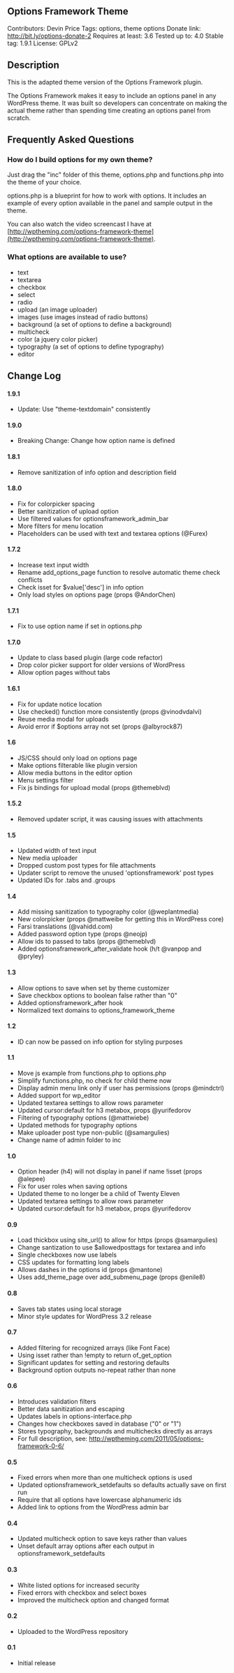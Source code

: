 ## Options Framework Theme

Contributors: Devin Price
Tags: options, theme options
Donate link: http://bit.ly/options-donate-2
Requires at least: 3.6
Tested up to: 4.0
Stable tag: 1.9.1
License: GPLv2

## Description

This is the adapted theme version of the Options Framework plugin.

The Options Framework makes it easy to include an options panel in any WordPress theme.  It was built so developers can concentrate on making the actual theme rather than spending time creating an options panel from scratch.

## Frequently Asked Questions

### How do I build options for my own theme?

Just drag the "inc" folder of this theme, options.php and functions.php into the theme of your choice.

options.php is a blueprint for how to work with options.  It includes an example of every option available in the panel and sample output in the theme.

You can also watch the video screencast I have at [http://wptheming.com/options-framework-theme](http://wptheming.com/options-framework-theme).

### What options are available to use?

* text
* textarea
* checkbox
* select
* radio
* upload (an image uploader)
* images (use images instead of radio buttons)
* background (a set of options to define a background)
* multicheck
* color (a jquery color picker)
* typography (a set of options to define typography)
* editor

## Change Log

#### 1.9.1

* Update: Use "theme-textdomain" consistently

#### 1.9.0

* Breaking Change: Change how option name is defined

#### 1.8.1

* Remove sanitization of info option and description field

#### 1.8.0

* Fix for colorpicker spacing
* Better sanitization of upload option
* Use filtered values for optionsframework_admin_bar
* More filters for menu location
* Placeholders can be used with text and textarea options (@Furex)

#### 1.7.2

* Increase text input width
* Rename add_options_page function to resolve automatic theme check conflicts
* Check isset for $value['desc'] in info option
* Only load styles on options page (props @AndorChen)

#### 1.7.1

* Fix to use option name if set in options.php

#### 1.7.0

* Update to class based plugin (large code refactor)
* Drop color picker support for older versions of WordPress
* Allow option pages without tabs

#### 1.6.1

* Fix for update notice location
* Use checked() function more consistently (props @vinodvdalvi)
* Reuse media modal for uploads
* Avoid error if $options array not set (props @albyrock87)

#### 1.6

* JS/CSS should only load on options page
* Make options filterable like plugin version
* Allow media buttons in the editor option
* Menu settings filter
* Fix js bindings for upload modal (props @themeblvd)

#### 1.5.2

* Removed updater script, it was causing issues with attachments

#### 1.5

* Updated width of text input
* New media uploader
* Dropped custom post types for file attachments
* Updater script to remove the unused 'optionsframework' post types
* Updated IDs for .tabs and .groups

#### 1.4

* Add missing sanitization to typography color (@weplantmedia)
* New colorpicker (props @mattweibe for getting this in WordPress core)
* Farsi translations (@vahidd.com)
* Added password option type (props @neojp)
* Allow ids to passed to tabs (props @themeblvd)
* Added optionsframework_after_validate hook (h/t @vanpop and @pryley)

#### 1.3

* Allow options to save when set by theme customizer
* Save checkbox options to boolean false rather than "0"
* Added optionsframework_after hook
* Normalized text domains to options_framework_theme

#### 1.2

* ID can now be passed on info option for styling purposes

#### 1.1

* Move js example from functions.php to options.php
* Simplify functions.php, no check for child theme now
* Display admin menu link only if user has permissions (props @mindctrl)
* Added support for wp_editor
* Updated textarea settings to allow rows parameter
* Updated cursor:default for h3 metabox, props @yurifedorov
* Filtering of typography options (@mattwiebe)
* Updated methods for typography options
* Make uploader post type non-public (@samargulies)
* Change name of admin folder to inc

#### 1.0

* Option header (h4) will not display in panel if name !isset (props @alepee)
* Fix for user roles when saving options
* Updated theme to no longer be a child of Twenty Eleven
* Updated textarea settings to allow rows parameter
* Updated cursor:default for h3 metabox, props @yurifedorov

#### 0.9

* Load thickbox using site_url() to allow for https (props @samargulies)
* Change santization to use $allowedposttags for textarea and info
* Single checkboxes now use labels
* CSS updates for formatting long labels
* Allows dashes in the options id (props @mantone)
* Uses add_theme_page over add_submenu_page (props @enile8)

#### 0.8

* Saves tab states using local storage
* Minor style updates for WordPress 3.2 release

#### 0.7

* Added filtering for recognized arrays (like Font Face)
* Using isset rather than !empty to return of_get_option
* Significant updates for setting and restoring defaults
* Background option outputs no-repeat rather than none

#### 0.6

* Introduces validation filters
* Better data sanitization and escaping
* Updates labels in options-interface.php
* Changes how checkboxes saved in database ("0" or "1")
* Stores typography, backgrounds and multichecks directly as arrays
* For full description, see: http://wptheming.com/2011/05/options-framework-0-6/

#### 0.5

* Fixed errors when more than one multicheck options is used
* Updated optionsframework_setdefaults so defaults actually save on first run
* Require that all options have lowercase alphanumeric ids
* Added link to options from the WordPress admin bar

#### 0.4

* Updated multicheck option to save keys rather than values
* Unset default array options after each output in optionsframework_setdefaults

#### 0.3

* White listed options for increased security
* Fixed errors with checkbox and select boxes
* Improved the multicheck option and changed format

#### 0.2

* Uploaded to the WordPress repository

#### 0.1

* Initial release